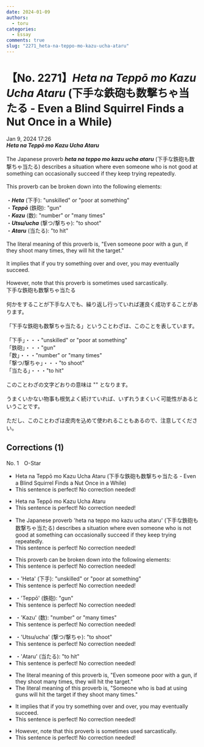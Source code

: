 ```yaml
---
date: 2024-01-09
authors:
  - toru
categories:
  - Essay
comments: true
slug: "2271_heta-na-teppo-mo-kazu-ucha-ataru"
---
```


# 【No. 2271】<strong><em>Heta na Teppō mo Kazu Ucha Ataru</em></strong> (下手な鉄砲も数撃ちゃ当たる - Even a Blind Squirrel Finds a Nut Once in a While)
<div class="date">Jan 9, 2024 17:26</div>
<div id="post"><div id="body_show_ori">
<strong><em>Heta na Teppō mo Kazu Ucha Ataru</em></strong><br/><br/>The Japanese proverb <strong><em>heta na teppo mo kazu ucha ataru</em></strong> (下手な鉄砲も数撃ちゃ当たる) describes a situation where even someone who is not good at something can occasionally succeed if they keep trying repeatedly.<br/><br/>This proverb can be broken down into the following elements:<br/><br/>・<strong><em>Heta</em></strong> (下手): "unskilled" or "poor at something"<br/>・<strong><em>Teppō</em></strong> (鉄砲): "gun"<br/>・<strong><em>Kazu</em></strong> (数): "number" or "many times"<br/>・<strong><em>Utsu/ucha</em></strong> (撃つ/撃ちゃ): "to shoot"<br/>・<strong><em>Ataru</em></strong> (当たる): "to hit"<br/><br/>The literal meaning of this proverb is, "Even someone poor with a gun, if they shoot many times, they will hit the target."<br/><br/>It implies that if you try something over and over, you may eventually succeed.<br/><br/>However, note that this proverb is sometimes used sarcastically.
</div></div>

<!-- more -->

<div id="post_ja"><div id="body_show_mo">
下手な鉄砲も数撃ちゃ当たる<br/><br/>何かをすることが下手な人でも、繰り返し行っていれば運良く成功することがあります。<br/><br/>「下手な鉄砲も数撃ちゃ当たる」ということわざは、このことを表しています。<br/><br/>「下手」・・・"unskilled" or "poor at something"<br/>「鉄砲」・・・"gun"<br/>「数」・・・"number" or "many times"<br/>「撃つ/撃ちゃ」・・・"to shoot"<br/>「当たる」・・・"to hit"<br/><br/>このことわざの文字どおりの意味は "" となります。<br/><br/>うまくいかない物事も根気よく続けていれば、いずれうまくいく可能性があるということです。<br/><br/>ただし、このことわざは皮肉を込めて使われることもあるので、注意してください。
</div></div>

## Corrections (1)
<div id="block"><div class="first_name"> No. 1　<span class="just_name">O-Star</span></div><div id="block2">
<ul class="correction_field">
<li class="incorrect">Heta na Teppō mo Kazu Ucha Ataru (下手な鉄砲も数撃ちゃ当たる - Even a Blind Squirrel Finds a Nut Once in a While)</li>
<li class="corrected perfect">This sentence is perfect! No correction needed!</li>
</ul>
<ul class="correction_field">
<li class="incorrect">Heta na Teppō mo Kazu Ucha Ataru</li>
<li class="corrected perfect">This sentence is perfect! No correction needed!</li>
</ul>
<ul class="correction_field">
<li class="incorrect">The Japanese proverb 'heta na teppo mo kazu ucha ataru' (下手な鉄砲も数撃ちゃ当たる) describes a situation where even someone who is not good at something can occasionally succeed if they keep trying repeatedly.</li>
<li class="corrected perfect">This sentence is perfect! No correction needed!</li>
</ul>
<ul class="correction_field">
<li class="incorrect">This proverb can be broken down into the following elements:</li>
<li class="corrected perfect">This sentence is perfect! No correction needed!</li>
</ul>
<ul class="correction_field">
<li class="incorrect">・'Heta' (下手): "unskilled" or "poor at something"</li>
<li class="corrected perfect">This sentence is perfect! No correction needed!</li>
</ul>
<ul class="correction_field">
<li class="incorrect">・'Teppō' (鉄砲): "gun"</li>
<li class="corrected perfect">This sentence is perfect! No correction needed!</li>
</ul>
<ul class="correction_field">
<li class="incorrect">・'Kazu' (数): "number" or "many times"</li>
<li class="corrected perfect">This sentence is perfect! No correction needed!</li>
</ul>
<ul class="correction_field">
<li class="incorrect">・'Utsu/ucha' (撃つ/撃ちゃ): "to shoot"</li>
<li class="corrected perfect">This sentence is perfect! No correction needed!</li>
</ul>
<ul class="correction_field">
<li class="incorrect">・'Ataru' (当たる): "to hit"</li>
<li class="corrected perfect">This sentence is perfect! No correction needed!</li>
</ul>
<ul class="correction_field">
<li class="incorrect">The literal meaning of this proverb is, "Even someone poor with a gun, if they shoot many times, they will hit the target."</li>
<li class="corrected correct">
The literal meaning of this proverb is, "<span class="f_bold">Someone who is bad at using guns will hit the target if they shoot many times.</span>"
</li>
</ul>
<ul class="correction_field">
<li class="incorrect">It implies that if you try something over and over, you may eventually succeed.</li>
<li class="corrected perfect">This sentence is perfect! No correction needed!</li>
</ul>
<ul class="correction_field">
<li class="incorrect">However, note that this proverb is sometimes used sarcastically.</li>
<li class="corrected perfect">This sentence is perfect! No correction needed!</li>
</ul>
</div></div>

